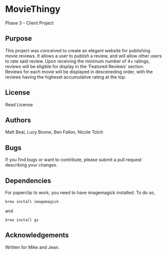 # MovieThingy
Phase 3 - Client Project

## Purpose
This project was conceived to create an elegant website for publishing movie reviews. It allows a user to publish a review, and will allow other users to rate said review. Upon receiving the minimum number of 4+ ratings, reviews will be eligible for display in the 'Featured Reviews' section. Reviews for each movie will be displayed in desceneding order, with the reviews having the higheset accumulative rating at the top.

## License
Read License

## Authors
Matt Beal, Lucy Boone, Ben Fallon, Nicole Tolch

## Bugs
If you find bugs or want to contribute, please submit a pull request describing your changes.

## Dependencies
For paperclip to work, you need to have imagemagick installed. To do so,

```
brew install imagemagick
```
and
```
brew install gs
```

## Acknowledgements
Written for Mike and Jean.
